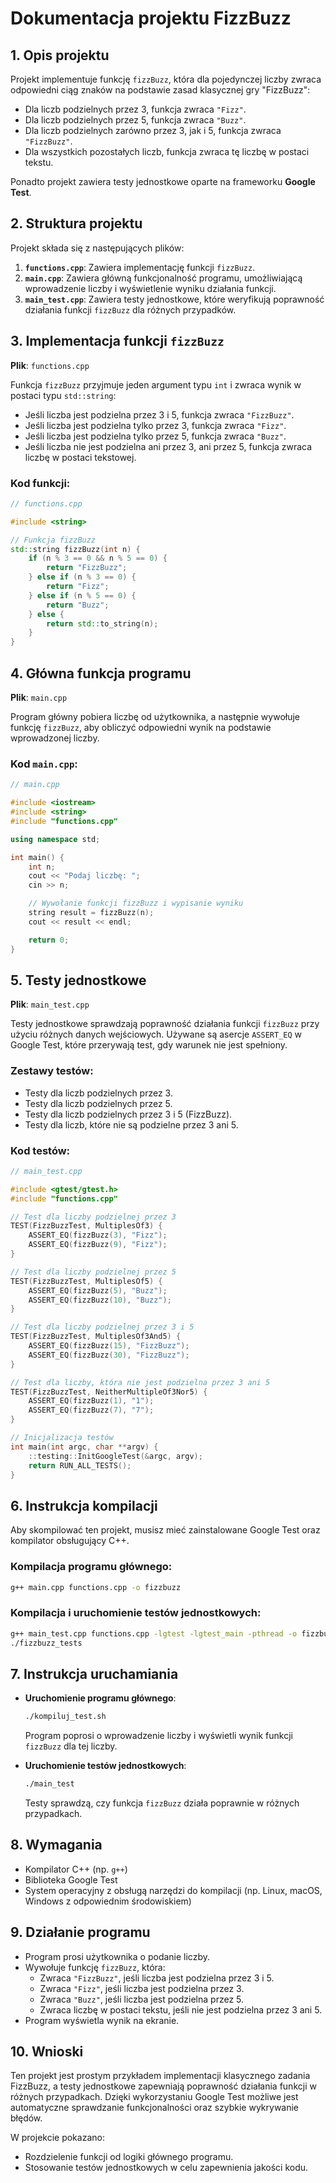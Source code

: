
# Dokumentacja projektu FizzBuzz

## 1. Opis projektu

Projekt implementuje funkcję `fizzBuzz`, która dla pojedynczej liczby zwraca odpowiedni ciąg znaków na podstawie zasad klasycznej gry "FizzBuzz":

- Dla liczb podzielnych przez 3, funkcja zwraca `"Fizz"`.
- Dla liczb podzielnych przez 5, funkcja zwraca `"Buzz"`.
- Dla liczb podzielnych zarówno przez 3, jak i 5, funkcja zwraca `"FizzBuzz"`.
- Dla wszystkich pozostałych liczb, funkcja zwraca tę liczbę w postaci tekstu.

Ponadto projekt zawiera testy jednostkowe oparte na frameworku **Google Test**.

## 2. Struktura projektu

Projekt składa się z następujących plików:

1. **`functions.cpp`**: Zawiera implementację funkcji `fizzBuzz`.
2. **`main.cpp`**: Zawiera główną funkcjonalność programu, umożliwiającą wprowadzenie liczby i wyświetlenie wyniku działania funkcji.
3. **`main_test.cpp`**: Zawiera testy jednostkowe, które weryfikują poprawność działania funkcji `fizzBuzz` dla różnych przypadków.

## 3. Implementacja funkcji `fizzBuzz`

**Plik**: `functions.cpp`

Funkcja `fizzBuzz` przyjmuje jeden argument typu `int` i zwraca wynik w postaci typu `std::string`:

- Jeśli liczba jest podzielna przez 3 i 5, funkcja zwraca `"FizzBuzz"`.
- Jeśli liczba jest podzielna tylko przez 3, funkcja zwraca `"Fizz"`.
- Jeśli liczba jest podzielna tylko przez 5, funkcja zwraca `"Buzz"`.
- Jeśli liczba nie jest podzielna ani przez 3, ani przez 5, funkcja zwraca liczbę w postaci tekstowej.

### Kod funkcji:

```cpp
// functions.cpp

#include <string>

// Funkcja fizzBuzz
std::string fizzBuzz(int n) {
    if (n % 3 == 0 && n % 5 == 0) {
        return "FizzBuzz";
    } else if (n % 3 == 0) {
        return "Fizz";
    } else if (n % 5 == 0) {
        return "Buzz";
    } else {
        return std::to_string(n);
    }
}
```

## 4. Główna funkcja programu

**Plik**: `main.cpp`

Program główny pobiera liczbę od użytkownika, a następnie wywołuje funkcję `fizzBuzz`, aby obliczyć odpowiedni wynik na podstawie wprowadzonej liczby.

### Kod `main.cpp`:

```cpp
// main.cpp

#include <iostream>
#include <string>
#include "functions.cpp"

using namespace std;

int main() {
    int n;
    cout << "Podaj liczbę: ";
    cin >> n;

    // Wywołanie funkcji fizzBuzz i wypisanie wyniku
    string result = fizzBuzz(n);
    cout << result << endl;

    return 0;
}
```

## 5. Testy jednostkowe

**Plik**: `main_test.cpp`

Testy jednostkowe sprawdzają poprawność działania funkcji `fizzBuzz` przy użyciu różnych danych wejściowych. Używane są asercje `ASSERT_EQ` w Google Test, które przerywają test, gdy warunek nie jest spełniony.

### Zestawy testów:

- Testy dla liczb podzielnych przez 3.
- Testy dla liczb podzielnych przez 5.
- Testy dla liczb podzielnych przez 3 i 5 (FizzBuzz).
- Testy dla liczb, które nie są podzielne przez 3 ani 5.

### Kod testów:

```cpp
// main_test.cpp

#include <gtest/gtest.h>
#include "functions.cpp"

// Test dla liczby podzielnej przez 3
TEST(FizzBuzzTest, MultiplesOf3) {
    ASSERT_EQ(fizzBuzz(3), "Fizz");
    ASSERT_EQ(fizzBuzz(9), "Fizz");
}

// Test dla liczby podzielnej przez 5
TEST(FizzBuzzTest, MultiplesOf5) {
    ASSERT_EQ(fizzBuzz(5), "Buzz");
    ASSERT_EQ(fizzBuzz(10), "Buzz");
}

// Test dla liczby podzielnej przez 3 i 5
TEST(FizzBuzzTest, MultiplesOf3And5) {
    ASSERT_EQ(fizzBuzz(15), "FizzBuzz");
    ASSERT_EQ(fizzBuzz(30), "FizzBuzz");
}

// Test dla liczby, która nie jest podzielna przez 3 ani 5
TEST(FizzBuzzTest, NeitherMultipleOf3Nor5) {
    ASSERT_EQ(fizzBuzz(1), "1");
    ASSERT_EQ(fizzBuzz(7), "7");
}

// Inicjalizacja testów
int main(int argc, char **argv) {
    ::testing::InitGoogleTest(&argc, argv);
    return RUN_ALL_TESTS();
}
```

## 6. Instrukcja kompilacji

Aby skompilować ten projekt, musisz mieć zainstalowane Google Test oraz kompilator obsługujący C++.

### Kompilacja programu głównego:

```bash
g++ main.cpp functions.cpp -o fizzbuzz
```

### Kompilacja i uruchomienie testów jednostkowych:

```bash
g++ main_test.cpp functions.cpp -lgtest -lgtest_main -pthread -o fizzbuzz_tests
./fizzbuzz_tests
```

## 7. Instrukcja uruchamiania

- **Uruchomienie programu głównego**:
  ```bash
  ./kompiluj_test.sh
  ```
  Program poprosi o wprowadzenie liczby i wyświetli wynik funkcji `fizzBuzz` dla tej liczby.

- **Uruchomienie testów jednostkowych**:
  ```bash
  ./main_test
  ```
  Testy sprawdzą, czy funkcja `fizzBuzz` działa poprawnie w różnych przypadkach.

## 8. Wymagania

- Kompilator C++ (np. `g++`)
- Biblioteka Google Test
- System operacyjny z obsługą narzędzi do kompilacji (np. Linux, macOS, Windows z odpowiednim środowiskiem)

## 9. Działanie programu

- Program prosi użytkownika o podanie liczby.
- Wywołuje funkcję `fizzBuzz`, która:
  - Zwraca `"FizzBuzz"`, jeśli liczba jest podzielna przez 3 i 5.
  - Zwraca `"Fizz"`, jeśli liczba jest podzielna przez 3.
  - Zwraca `"Buzz"`, jeśli liczba jest podzielna przez 5.
  - Zwraca liczbę w postaci tekstu, jeśli nie jest podzielna przez 3 ani 5.
- Program wyświetla wynik na ekranie.

## 10. Wnioski

Ten projekt jest prostym przykładem implementacji klasycznego zadania FizzBuzz, a testy jednostkowe zapewniają poprawność działania funkcji w różnych przypadkach. Dzięki wykorzystaniu Google Test możliwe jest automatyczne sprawdzanie funkcjonalności oraz szybkie wykrywanie błędów.

W projekcie pokazano:
- Rozdzielenie funkcji od logiki głównego programu.
- Stosowanie testów jednostkowych w celu zapewnienia jakości kodu.
